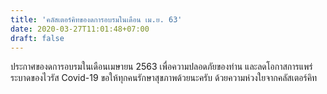 ```yaml
---
title: 'คลัสเตอร์คิทของดการอบรมในเดือน เม.ย. 63'
date: 2020-03-27T11:01:48+07:00
draft: false
---
```


ประกาศของดการอบรมในเดือนเมษายน 2563 เพื่อความปลอดภัยของท่าน และลดโอกาสการแพร่ระบาดของไวรัส Covid-19 ขอให้ทุกคนรักษาสุขภาพด้วยนะครับ ด้วยความห่วงใยจากคลัสเตอร์คิท

